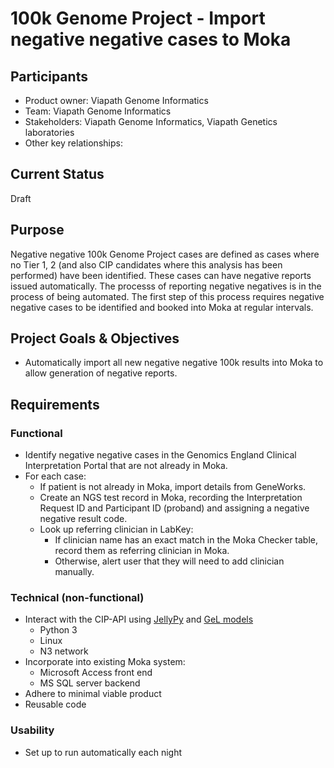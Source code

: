 # 100k Genome Project - Import negative negative cases to Moka
## Participants
- Product owner: Viapath Genome Informatics
- Team: Viapath Genome Informatics
- Stakeholders: Viapath Genome Informatics, Viapath Genetics laboratories
- Other key relationships:

## Current Status
Draft

## Purpose
Negative negative 100k Genome Project cases are defined as cases where no Tier 1, 2 (and also CIP candidates where this analysis has been performed) have been identified. These cases can have negative reports issued automatically. The processs of reporting negative negatives is in the process of being automated. The first step of this process requires negative negative cases to be identified and booked into Moka at regular intervals.

## Project Goals & Objectives
* Automatically import all new negative negative 100k results into Moka to allow generation of negative reports.

## Requirements
### Functional
* Identify negative negative cases in the Genomics England Clinical Interpretation Portal that are not already in Moka.
* For each case:
  * If patient is not already in Moka, import details from GeneWorks.
  * Create an NGS test record in Moka, recording the Interpretation Request ID and Participant ID (proband) and assigning a negative negative result code.
  * Look up referring clinician in LabKey:
    * If clinician name has an exact match in the Moka Checker table, record them as referring clinician in Moka.
    * Otherwise, alert user that they will need to add clinician manually.

### Technical (non-functional)
* Interact with the CIP-API using [JellyPy](https://github.com/NHS-NGS/JellyPy) and [GeL models](https://gelreportmodels.genomicsengland.co.uk/) 
  * Python 3
  * Linux
  * N3 network
* Incorporate into existing Moka system:
  * Microsoft Access front end
  * MS SQL server backend
* Adhere to minimal viable product
* Reusable code

### Usability
- Set up to run automatically each night
